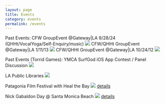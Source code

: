 ```yaml
---
layout: page
title: Events
category: events
permalink: /events
---
```


Past Events:
CFW GroupEvent @Gateway|LA 9/28/24 (QHHt/VocalYoga/Self-Enquiry/music)
<img src="assets/img/CFW_GroupEvent_Gateway_092824.png"/>
CFW/QHHt GroupEvent @Gateway|LA 1/11/13
<img src="assets/img/GroupEvent_1-11-13_2.jpg"/>
CFW/QHHt GroupEvent @Gateway|LA 10/24/12
<img src="assets/img/GroupEvent_10_24_2012.jpg"/>

Past Events (Torrid Games):
YMCA SurfGod iOS App Contest / Panel Discussion
<img src="assets/img/YMCA.jpeg"/>

LA Public Libraries
<img src="assets/img/SMPL.png"/>

Patagonia Film Festival with Heal the Bay
<img src="assets/img/PatagoniaSM.png"/>
[details](https://www.instagram.com/p/BGMsj6pMu5O/?utm_source=ig_web_copy_link&igsh=MzRlODBiNWFlZA==)

Nick Gabaldon Day @ Santa Monica Beach
<img src="assets/img/NickGDay.png"/>
[details](https://www.instagram.com/p/BGPnE7ysu-v/?utm_source=ig_web_copy_link&igsh=MzRlODBiNWFlZA==)